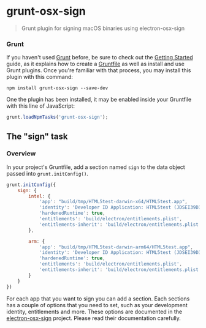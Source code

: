 # grunt-osx-sign

> Grunt plugin for signing macOS binaries using electron-osx-sign

### Grunt
If you haven't used [Grunt](http://gruntjs.com/) before, be sure to check out the [Getting Started](http://gruntjs.com/getting-started) guide, as it explains how to create a [Gruntfile](http://gruntjs.com/sample-gruntfile) as well as install and use Grunt plugins. Once you're familiar with that process, you may install this plugin with this command:

```shell
npm install grunt-osx-sign --save-dev
```

One the plugin has been installed, it may be enabled inside your Gruntfile with this line of JavaScript:

```js
grunt.loadNpmTasks('grunt-osx-sign');
```


## The "sign" task

### Overview
In your project's Gruntfile, add a section named `sign` to the data object passed into `grunt.initConfig()`.

```js
grunt.initConfig({
    sign: {
        intel: {
            'app': "build/tmp/HTML5test-darwin-x64/HTML5test.app",
            'identity': 'Developer ID Application: HTML5test (JDSEI39D3E)',
            'hardenedRuntime': true,
            'entitlements': 'build/electron/entitlements.plist',
            'entitlements-inherit': 'build/electron/entitlements.plist'
        },

        arm: {
            'app': "build/tmp/HTML5test-darwin-arm64/HTML5test.app",
            'identity': 'Developer ID Application: HTML5test (JDSEI39D3E)',
            'hardenedRuntime': true,
            'entitlements': 'build/electron/entitlements.plist',
            'entitlements-inherit': 'build/electron/entitlements.plist'
        }
    }
})
```

For each app that you want to sign you can add a section. Each sections has a couple of options that you need to set, such as your development identity, entitlements and more. These options are documented in the [electron-osx-sign](https://github.com/electron/electron-osx-sign) project. Please read their documentation carefully. 
